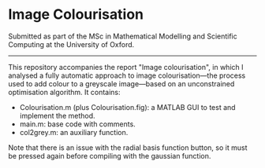 # Image Colourisation

Submitted as part of the MSc in Mathematical Modelling and Scientific Computing at the University of Oxford.

--------------------------

This repository accompanies the report "Image colourisation", in which I analysed a fully automatic approach to image colourisation—the process used to add colour to a greyscale image—based on an unconstrained optimisation algorithm. It contains:
- Colourisation.m (plus Colourisation.fig): a MATLAB GUI to test and implement the method.
- main.m: base code with comments.
- col2grey.m: an auxiliary function.

Note that there is an issue with the radial basis function button, so it must be pressed again before compiling with the gaussian function.
